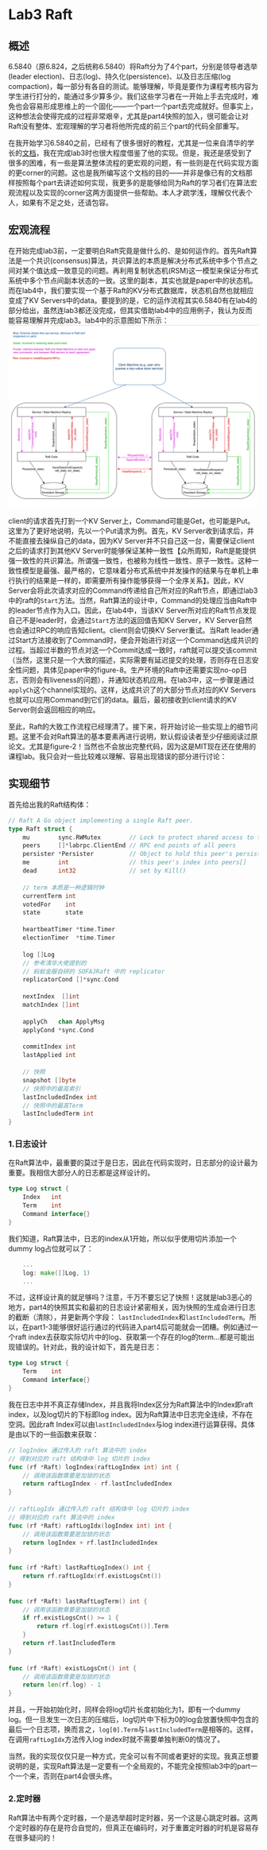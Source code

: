 # Lab3 Raft

## 概述

6.5840（原6.824，之后统称6.5840）将Raft分为了4个part，分别是领导者选举(leader election)、日志(log)、持久化(persistence)、以及日志压缩(log compaction)，每一部分有各自的测试。能够理解，毕竟是要作为课程考核内容为学生进行打分的，能通过多少算多少。我们这些学习者在一开始上手去完成时，难免也会容易形成思维上的一个固化——一个part一个part去完成就好。但事实上，这种想法会使得完成的过程非常艰辛，尤其是part4快照的加入，很可能会让对Raft没有整体、宏观理解的学习者将他所完成的前三个part的代码全部重写。

在我开始学习6.5840之前，已经有了很多很好的教程，尤其是一位来自清华的学长的[文档](https://github.com/OneSizeFitsQuorum/MIT6.824-2021/blob/master/docs/lab2.md)，我在完成lab3时也很大程度借鉴了他的实现。但是，我还是感受到了很多的困难，有一些是算法整体流程的更宏观的问题，有一些则是在代码实现方面的更corner的问题。这也是我所编写这个文档的目的——并非是像已有的文档那样按照每个part去讲述如何实现，我更多的是能够给同为Raft的学习者们在算法宏观流程以及实现的corner这两方面提供一些帮助。本人才疏学浅，理解仅代表个人，如果有不足之处，还请包容。

## 宏观流程

在开始完成lab3前，一定要明白Raft究竟是做什么的、是如何运作的。首先Raft算法是一个共识(consensus)算法，共识算法的本质是解决分布式系统中多个节点之间对某个值达成一致意见的问题。再利用复制状态机(RSM)这一模型来保证分布式系统中多个节点间副本状态的一致。这里的副本，其实也就是paper中的状态机。而在lab4中，我们要实现一个基于Raft的KV分布式数据库，状态机自然也就相应变成了KV Servers中的data。要提到的是，它的运作流程其实6.5840有在lab4的部分给出，虽然连lab3都还没完成，但其实借助lab4中的应用例子，我认为反而能容易理解并完成lab3。lab4中的示意图如下所示：
![img.png](img/img-1.png)

client的请求首先打到一个KV Server上，Command可能是Get，也可能是Put。这里为了更好地说明，先以一个Put请求为例。首先，KV Server收到请求后，并不能直接去操纵自己的data，因为KV Server并不只自己这一台，需要保证client之后的请求打到其他KV Server时能够保证某种一致性【众所周知，Raft是能提供强一致性的共识算法。所谓强一致性，也被称为线性一致性、原子一致性。这种一致性模型是最强、最严格的，它意味着分布式系统中并发操作的结果与在单机上串行执行的结果是一样的，即需要所有操作能够获得一个全序关系】。因此，KV Server会将此次请求对应的Command传递给自己所对应的Raft节点，即通过lab3中的raft的`Start`方法。当然，Raft算法的设计中，Command的处理应当由Raft中的leader节点作为入口。因此，在lab4中，当该KV Server所对应的Raft节点发现自己不是leader时，会通过`Start`方法的返回值告知KV Server，KV Server自然也会通过RPC的响应告知client。client则会切换KV Server重试。当Raft leader通过Start方法接收到了Command时，便会开始进行对这一个Command达成共识的过程。当超过半数的节点对这一个Commit达成一致时，raft就可以提交该commit（当然，这里只是一个大致的描述，实际需要有延迟提交的处理，否则存在日志安全性问题，具体见paper中的figure-8。生产环境的Raft中还需要实现no-op日志，否则会有liveness的问题），并通知状态机应用。在lab3中，这一步骤是通过`applyCh`这个channel实现的。这样，达成共识了的大部分节点对应的KV Servers也就可以应用Command到它们的data。最后，最初接收到client请求的KV Server则会返回相应的响应。

至此，Raft的大致工作流程已经理清了。接下来，将开始讨论一些实现上的细节问题。这里不会对Raft算法的基本要素再进行说明，默认假设读者至少仔细阅读过原论文。尤其是figure-2！当然也不会放出完整代码，因为这是MIT现在还在使用的课程lab。我只会对一些比较难以理解、容易出现错误的部分进行讨论：

## 实现细节

首先给出我的Raft结构体：
```go
// Raft A Go object implementing a single Raft peer.
type Raft struct {
	mu        sync.RWMutex        // Lock to protect shared access to this peer's state
	peers     []*labrpc.ClientEnd // RPC end points of all peers
	persister *Persister          // Object to hold this peer's persisted state
	me        int                 // this peer's index into peers[]
	dead      int32               // set by Kill()
	
	// term 本质是一种逻辑时钟
	currentTerm int
	votedFor    int
	state       state

	heartbeatTimer *time.Timer
	electionTimer  *time.Timer

	log []Log
	// 参考清华大佬提到的
	// 蚂蚁金服自研的 SOFAJRaft 中的 replicator
	replicatorCond []*sync.Cond

	nextIndex  []int
	matchIndex []int

	applyCh   chan ApplyMsg
	applyCond *sync.Cond

	commitIndex int
	lastApplied int

	// 快照
	snapshot []byte
	// 快照中的最高索引
	lastIncludedIndex int
	// 快照中的最高Term
	lastIncludedTerm int
}
```

### 1.日志设计

在Raft算法中，最重要的莫过于是日志，因此在代码实现时，日志部分的设计最为重要。我相信大部分人的日志都是这样设计的。

```go
type Log struct {
	Index   int
	Term    int
	Command interface{}
}
```
我们知道，Raft算法中，日志的index从1开始，所以似乎使用切片添加一个dummy log占位就可以了：

```go
    ...
    log: make([]Log, 1)
    ...
```

不过，这样设计真的就足够吗？注意，千万不要忘记了快照！这就是lab3恶心的地方，part4的快照其实和最初的日志设计紧密相关，因为快照的生成会进行日志的截断（清除），并更新两个字段：
`lastIncludedIndex`和`lastIncludedTerm`。所以，在part1-3能够很好运行通过的代码进入part4后可能就会一团糟。例如通过一个raft index去获取实际切片中的log、获取第一个存在的log的term...都是可能出现错误的。针对此，我的设计如下，首先是日志：

```go
type Log struct {
	Term    int
	Command interface{}
}
```

我在日志中并不真正存储Index，并且我将Index区分为Raft算法中的Index即raft index，以及log切片的下标即log index。因为Raft算法中日志完全连续，不存在空洞。因此raft Index可以由`lastIncludedIndex`与log index进行运算获得。具体是由以下的一些函数来获取：

```go
// logIndex 通过传入的 raft 算法中的 index
// 得到对应的 raft 结构体中 log 切片的 index
func (rf *Raft) logIndex(raftLogIndex int) int {
	// 调用该函数需要是加锁的状态
	return raftLogIndex - rf.lastIncludedIndex
}

// raftLogIdx 通过传入的 raft 结构体中 log 切片的 index
// 得到对应的 raft 算法中的 index
func (rf *Raft) raftLogIdx(logIndex int) int {
	// 调用该函数需要是加锁的状态
	return logIndex + rf.lastIncludedIndex
}

func (rf *Raft) lastRaftLogIndex() int {
	return rf.raftLogIdx(rf.existLogsCnt())
}

func (rf *Raft) lastRaftLogTerm() int {
	// 调用该函数需要是加锁的状态
	if rf.existLogsCnt() >= 1 {
		return rf.log[rf.existLogsCnt()].Term
	}
	return rf.lastIncludedTerm
}

func (rf *Raft) existLogsCnt() int {
	// 调用该函数需要是加锁的状态
	return len(rf.log) - 1
}
```

并且，一开始初始化时，同样会将log切片长度初始化为1，即有一个dummy log。但一旦发生一次日志的压缩后，log切片中下标为0的log会放置快照中包含的最后一个日志项，换而言之，`log[0].Term`与`lastIncludedTerm`是相等的。这样，在调用`raftLogIdx`方法传入log index时就不需要单独判断0的情况了。

当然，我的实现仅仅只是一种方式，完全可以有不同或者更好的实现。我真正想要说明的是，实现Raft算法是一定要有一个全局观的，不能完全按照lab3中的part一个一个来，否则在part4会很头疼。

### 2.定时器

Raft算法中有两个定时器，一个是选举超时定时器，另一个这是心跳定时器。这两个定时器的存在是符合自觉的，但真正在编码时，对于重置定时器的时机是容易存在很多疑问的！



